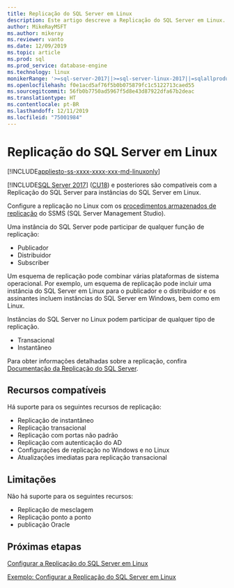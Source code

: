 ```yaml
---
title: Replicação do SQL Server em Linux
description: Este artigo descreve a Replicação do SQL Server em Linux.
author: MikeRayMSFT
ms.author: mikeray
ms.reviewer: vanto
ms.date: 12/09/2019
ms.topic: article
ms.prod: sql
ms.prod_service: database-engine
ms.technology: linux
monikerRange: '>=sql-server-2017||>=sql-server-linux-2017||=sqlallproducts-allversions'
ms.openlocfilehash: f0e1acd5af76f5b0b075879fc1c5122713caed55
ms.sourcegitcommit: 56fb0b7750ad5967f5d8e43d87922dfa67b2deac
ms.translationtype: HT
ms.contentlocale: pt-BR
ms.lasthandoff: 12/11/2019
ms.locfileid: "75001984"
---
```

# <a name="sql-server-replication-on-linux"></a>Replicação do SQL Server em Linux

[!INCLUDE[appliesto-ss-xxxx-xxxx-xxx-md-linuxonly](../includes/appliesto-ss-xxxx-xxxx-xxx-md-linuxonly.md)]

[!INCLUDE[SQL Server 2017](../includes/sssqlv14-md.md)] ([CU18](https://support.microsoft.com/help/4527377)) e posteriores são compatíveis com a Replicação do SQL Server para instâncias do SQL Server em Linux.

Configure a replicação no Linux com os [procedimentos armazenados de replicação](../relational-databases/system-stored-procedures/replication-stored-procedures-transact-sql.md) do SSMS (SQL Server Management Studio).

Uma instância do SQL Server pode participar de qualquer função de replicação:

* Publicador
* Distribuidor
* Subscriber

Um esquema de replicação pode combinar várias plataformas de sistema operacional. Por exemplo, um esquema de replicação pode incluir uma instância do SQL Server em Linux para o publicador e o distribuidor e os assinantes incluem instâncias do SQL Server em Windows, bem como em Linux.

Instâncias do SQL Server no Linux podem participar de qualquer tipo de replicação.

* Transacional
* Instantâneo

Para obter informações detalhadas sobre a replicação, confira [Documentação da Replicação do SQL Server](../relational-databases/replication/sql-server-replication.md).

## <a name="supported-features"></a>Recursos compatíveis

Há suporte para os seguintes recursos de replicação:

* Replicação de instantâneo
* Replicação transacional
* Replicação com portas não padrão <!--Add link to explanation-->
* Replicação com autenticação do AD
* Configurações de replicação no Windows e no Linux
* Atualizações imediatas para replicação transacional

## <a name="limitations"></a>Limitações

Não há suporte para os seguintes recursos:

* Replicação de mesclagem
* Replicação ponto a ponto
* publicação Oracle

## <a name="next-steps"></a>Próximas etapas

[Configurar a Replicação do SQL Server em Linux](sql-server-linux-replication-tutorial-tsql.md)

[Exemplo: Configurar a Replicação do SQL Server em Linux](sql-server-linux-replication-configure.md)
